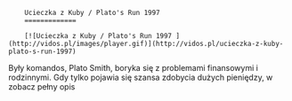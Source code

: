 
        Ucieczka z Kuby / Plato's Run 1997 
        =============
        
        [![Ucieczka z Kuby / Plato's Run 1997 ](http://vidos.pl/images/player.gif)](http://vidos.pl/ucieczka-z-kuby-plato-s-run-1997)
        
        
 Były komandos, Plato Smith, boryka się z problemami finansowymi i rodzinnymi. Gdy tylko pojawia się szansa zdobycia dużych pieniędzy, w zobacz pełny opis
    